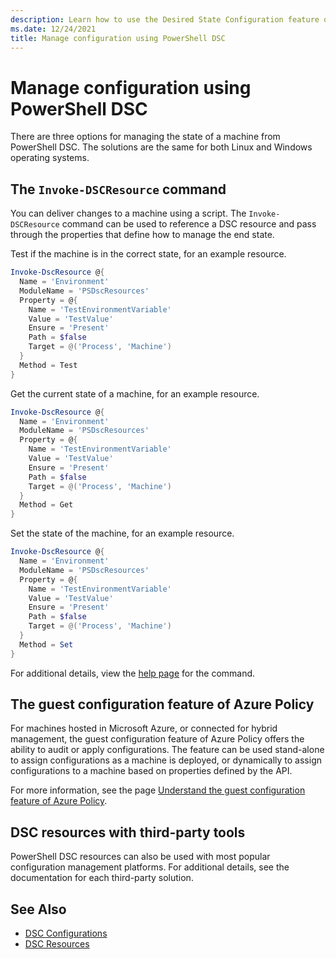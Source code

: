 ```yaml
---
description: Learn how to use the Desired State Configuration feature of PowerShell to manage the state of a machine as code.
ms.date: 12/24/2021
title: Manage configuration using PowerShell DSC
---
```


# Manage configuration using PowerShell DSC

There are three options for managing the state of a machine from PowerShell DSC.
The solutions are the same for both Linux and Windows operating systems.

## The `Invoke-DSCResource` command

You can deliver changes to a machine using a script. The `Invoke-DSCResource`
command can be used to reference a DSC resource and pass through the properties
that define how to manage the end state.

Test if the machine is in the correct state, for an example resource.

```powershell
Invoke-DscResource @{
  Name = 'Environment'
  ModuleName = 'PSDscResources'
  Property = @{
    Name = 'TestEnvironmentVariable'
    Value = 'TestValue'
    Ensure = 'Present'
    Path = $false
    Target = @('Process', 'Machine')
  }
  Method = Test
}
```

Get the current state of a machine, for an example resource.

```powershell
Invoke-DscResource @{
  Name = 'Environment'
  ModuleName = 'PSDscResources'
  Property = @{
    Name = 'TestEnvironmentVariable'
    Value = 'TestValue'
    Ensure = 'Present'
    Path = $false
    Target = @('Process', 'Machine')
  }
  Method = Get
}
```

Set the state of the machine, for an example resource.

```powershell
Invoke-DscResource @{
  Name = 'Environment'
  ModuleName = 'PSDscResources'
  Property = @{
    Name = 'TestEnvironmentVariable'
    Value = 'TestValue'
    Ensure = 'Present'
    Path = $false
    Target = @('Process', 'Machine')
  }
  Method = Set
}
```

For additional details, view the
[help page](../../../powershell/module/psdesiredstateconfiguration/invoke-dscresource.md)
for the command.

## The guest configuration feature of Azure Policy

For machines hosted in Microsoft Azure, or connected for hybrid
management, the guest configuration feature of Azure Policy offers the ability
to audit or apply configurations. The feature can be used stand-alone to
assign configurations as a machine is deployed, or dynamically to assign
configurations to a machine based on properties defined by the API.

For more information, see the page
[Understand the guest configuration feature of Azure Policy](../../../azure/governance/policy/concepts/guest-configuration.md).

## DSC resources with third-party tools

PowerShell DSC resources can also be used with most popular configuration management platforms. For additional details, see the documentation for each third-party solution.

## See Also

- [DSC Configurations](../concepts/configurations.md)
- [DSC Resources](../concepts/resources.md)

